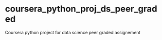 # coursera_python_proj_ds_peer_graded
Coursera python project for data science peer graded assignement
